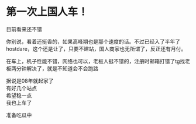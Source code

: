 # 第一次上国人车！


目前看来还不错

你别说，看着还挺香的，如果高峰期也是那个速度的话。不过已经入了半年了hostdare，这个还是让了，只要不建站，国人商家也无所谓了，反正还有月付。

在车上，机子性能不错，网络也可以，老板人挺不错的，注册时邮箱打错了tg找老板两分钟解决了，就是不知道会不会跑路

据说是08年就起家了<br />
有好几个站点<br />
希望稳一点<br />
我也上车了

准备吃瓜中
